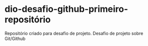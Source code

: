 # dio-desafio-github-primeiro-repositório
Repositório criado para desafio de projeto.
Desafio de projeto sobre Git/Github
